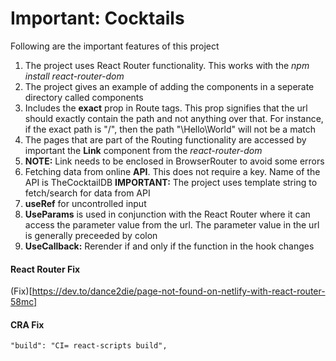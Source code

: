 # Important: Cocktails

Following are the important features of this project
1. The project uses React Router functionality. This works with the *npm install react-router-dom* 
2. The project gives an example of adding the components in a seperate directory called components
3. Includes the **exact** prop in Route tags. This prop signifies that the url should exactly contain the path and not anything over that. For instance, if the exact path is "/", then the path "\Hello\World" will not be a match
4. The pages that are part of the Routing functionality are accessed by important the **Link** component from the *react-router-dom*
5. **NOTE:** Link needs to be enclosed in BrowserRouter to avoid some errors
6. Fetching data from online **API**. This does not require a key. Name of the API is TheCocktailDB
**IMPORTANT:** The project uses template string to fetch/search for data from API
7. **useRef** for uncontrolled input
8. **UseParams** is used in conjunction with the React Router where it can access the parameter value from the url. The parameter value in the url is generally preceeded by colon
9. **UseCallback:** Rerender if and only if the function in the hook changes

#### React Router Fix
(Fix)[https://dev.to/dance2die/page-not-found-on-netlify-with-react-router-58mc]

#### CRA Fix
```
"build": "CI= react-scripts build",
```

